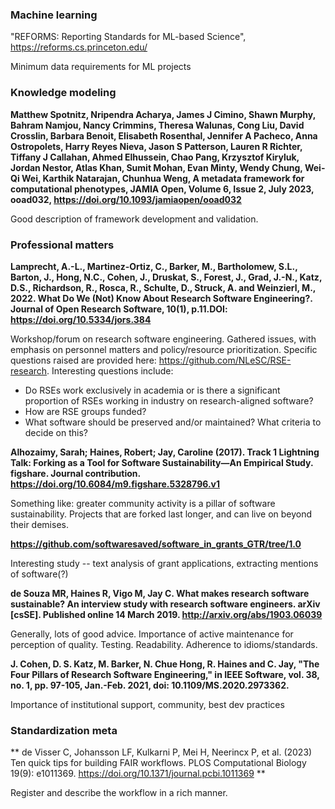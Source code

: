 ### Machine learning

"REFORMS: Reporting Standards for ML-based Science", https://reforms.cs.princeton.edu/

Minimum data requirements for ML projects

### Knowledge modeling

**Matthew Spotnitz, Nripendra Acharya, James J Cimino, Shawn Murphy, Bahram Namjou, Nancy Crimmins, Theresa Walunas, Cong Liu, David Crosslin, Barbara Benoit, Elisabeth Rosenthal, Jennifer A Pacheco, Anna Ostropolets, Harry Reyes Nieva, Jason S Patterson, Lauren R Richter, Tiffany J Callahan, Ahmed Elhussein, Chao Pang, Krzysztof Kiryluk, Jordan Nestor, Atlas Khan, Sumit Mohan, Evan Minty, Wendy Chung, Wei-Qi Wei, Karthik Natarajan, Chunhua Weng, A metadata framework for computational phenotypes, JAMIA Open, Volume 6, Issue 2, July 2023, ooad032, https://doi.org/10.1093/jamiaopen/ooad032**

Good description of framework development and validation.

### Professional matters

**Lamprecht, A.-L., Martinez-Ortiz, C., Barker, M., Bartholomew, S.L., Barton, J., Hong, N.C., Cohen, J., Druskat, S., Forest, J., Grad, J.-N., Katz, D.S., Richardson, R., Rosca, R., Schulte, D., Struck, A. and Weinzierl, M., 2022. What Do We (Not) Know About Research Software Engineering?. Journal of Open Research Software, 10(1), p.11.DOI: https://doi.org/10.5334/jors.384**

Workshop/forum on research software engineering. Gathered issues, with emphasis on personnel matters and policy/resource prioritization. Specific questions raised are provided here: https://github.com/NLeSC/RSE-research. Interesting questions include:

* Do RSEs work exclusively in academia or is there a significant proportion of RSEs working in industry on research-aligned software?
* How are RSE groups funded?
* What software should be preserved and/or maintained? What criteria to decide on this?

**Alhozaimy, Sarah; Haines, Robert; Jay, Caroline (2017). Track 1 Lightning Talk: Forking as a Tool for Software Sustainability—An Empirical Study. figshare. Journal contribution. https://doi.org/10.6084/m9.figshare.5328796.v1**

Something like: greater community activity is a pillar of software sustainability. Projects that are forked last longer, and can live on beyond their demises.

**https://github.com/softwaresaved/software_in_grants_GTR/tree/1.0**

Interesting study -- text analysis of grant applications, extracting mentions of software(?)

**de Souza MR, Haines R, Vigo M, Jay C. What makes research software sustainable? An interview study with research software engineers. arXiv [csSE]. Published online 14 March 2019. http://arxiv.org/abs/1903.06039**

Generally, lots of good advice. Importance of active maintenance for perception of quality. Testing. Readability. Adherence to idioms/standards.

**J. Cohen, D. S. Katz, M. Barker, N. Chue Hong, R. Haines and C. Jay, "The Four Pillars of Research Software Engineering," in IEEE Software, vol. 38, no. 1, pp. 97-105, Jan.-Feb. 2021, doi: 10.1109/MS.2020.2973362.**

Importance of institutional support, community, best dev practices

### Standardization meta

** de Visser C, Johansson LF, Kulkarni P, Mei H, Neerincx P, et al. (2023) Ten quick tips for building FAIR workflows. PLOS Computational Biology 19(9): e1011369. https://doi.org/10.1371/journal.pcbi.1011369 **

Register and describe the workflow in a rich manner. 
